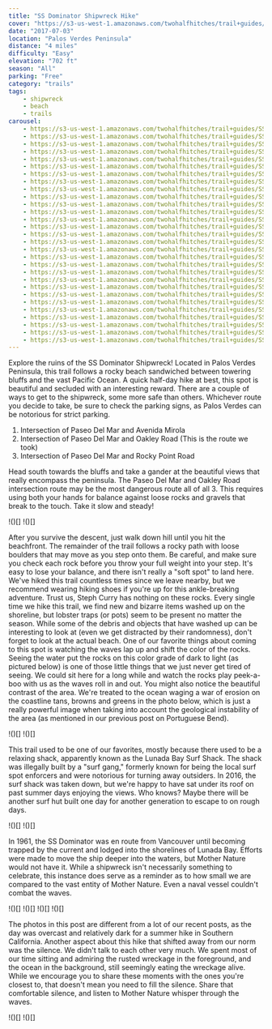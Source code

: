 ```yaml
---
title: "SS Dominator Shipwreck Hike"
cover: "https://s3-us-west-1.amazonaws.com/twohalfhitches/trail+guides/Echo+Mountain/_J8A1667.jpg"
date: "2017-07-03"
location: "Palos Verdes Peninsula"
distance: "4 miles"
difficulty: "Easy"
elevation: "702 ft"
season: "All"
parking: "Free"
category: "trails"
tags:
    - shipwreck
    - beach
    - trails
carousel:
    - https://s3-us-west-1.amazonaws.com/twohalfhitches/trail+guides/SS+Dominator+Shipwreck+Hike/_MG_2662.jpg
    - https://s3-us-west-1.amazonaws.com/twohalfhitches/trail+guides/SS+Dominator+Shipwreck+Hike/_MG_2664.jpg
    - https://s3-us-west-1.amazonaws.com/twohalfhitches/trail+guides/SS+Dominator+Shipwreck+Hike/_MG_2667.jpg
    - https://s3-us-west-1.amazonaws.com/twohalfhitches/trail+guides/SS+Dominator+Shipwreck+Hike/_MG_2679.jpg
    - https://s3-us-west-1.amazonaws.com/twohalfhitches/trail+guides/SS+Dominator+Shipwreck+Hike/_MG_2683.jpg
    - https://s3-us-west-1.amazonaws.com/twohalfhitches/trail+guides/SS+Dominator+Shipwreck+Hike/_MG_2716.jpg
    - https://s3-us-west-1.amazonaws.com/twohalfhitches/trail+guides/SS+Dominator+Shipwreck+Hike/_MG_2722.jpg
    - https://s3-us-west-1.amazonaws.com/twohalfhitches/trail+guides/SS+Dominator+Shipwreck+Hike/_MG_2727.jpg
    - https://s3-us-west-1.amazonaws.com/twohalfhitches/trail+guides/SS+Dominator+Shipwreck+Hike/_MG_2734.jpg
    - https://s3-us-west-1.amazonaws.com/twohalfhitches/trail+guides/SS+Dominator+Shipwreck+Hike/_MG_2741.jpg
    - https://s3-us-west-1.amazonaws.com/twohalfhitches/trail+guides/SS+Dominator+Shipwreck+Hike/_MG_2758.jpg
    - https://s3-us-west-1.amazonaws.com/twohalfhitches/trail+guides/SS+Dominator+Shipwreck+Hike/_MG_2771.jpg
    - https://s3-us-west-1.amazonaws.com/twohalfhitches/trail+guides/SS+Dominator+Shipwreck+Hike/_MG_2775.jpg
    - https://s3-us-west-1.amazonaws.com/twohalfhitches/trail+guides/SS+Dominator+Shipwreck+Hike/_MG_2778.jpg
    - https://s3-us-west-1.amazonaws.com/twohalfhitches/trail+guides/SS+Dominator+Shipwreck+Hike/_MG_2784.jpg
    - https://s3-us-west-1.amazonaws.com/twohalfhitches/trail+guides/SS+Dominator+Shipwreck+Hike/_MG_2788.jpg
    - https://s3-us-west-1.amazonaws.com/twohalfhitches/trail+guides/SS+Dominator+Shipwreck+Hike/_MG_2799.jpg
    - https://s3-us-west-1.amazonaws.com/twohalfhitches/trail+guides/SS+Dominator+Shipwreck+Hike/_MG_2808.jpg
    - https://s3-us-west-1.amazonaws.com/twohalfhitches/trail+guides/SS+Dominator+Shipwreck+Hike/_MG_2816.jpg
    - https://s3-us-west-1.amazonaws.com/twohalfhitches/trail+guides/SS+Dominator+Shipwreck+Hike/_MG_2819.jpg
    - https://s3-us-west-1.amazonaws.com/twohalfhitches/trail+guides/SS+Dominator+Shipwreck+Hike/_MG_2834.jpg
    - https://s3-us-west-1.amazonaws.com/twohalfhitches/trail+guides/SS+Dominator+Shipwreck+Hike/_MG_2837.jpg
    - https://s3-us-west-1.amazonaws.com/twohalfhitches/trail+guides/SS+Dominator+Shipwreck+Hike/_MG_2871.jpg
    - https://s3-us-west-1.amazonaws.com/twohalfhitches/trail+guides/SS+Dominator+Shipwreck+Hike/_MG_2877.jpg
    - https://s3-us-west-1.amazonaws.com/twohalfhitches/trail+guides/SS+Dominator+Shipwreck+Hike/_MG_2894.jpg
    - https://s3-us-west-1.amazonaws.com/twohalfhitches/trail+guides/SS+Dominator+Shipwreck+Hike/_MG_2895.jpg
    - https://s3-us-west-1.amazonaws.com/twohalfhitches/trail+guides/SS+Dominator+Shipwreck+Hike/_MG_2904.jpg
    - https://s3-us-west-1.amazonaws.com/twohalfhitches/trail+guides/SS+Dominator+Shipwreck+Hike/_MG_2929.jpg
    - https://s3-us-west-1.amazonaws.com/twohalfhitches/trail+guides/SS+Dominator+Shipwreck+Hike/_MG_2930.jpg
---
```


Explore the ruins of the SS Dominator Shipwreck! Located in Palos Verdes Peninsula, this trail follows a rocky beach sandwiched between towering bluffs and the vast Pacific Ocean. A quick half-day hike at best, this spot is beautiful and secluded with an interesting reward. There are a couple of ways to get to the shipwreck, some more safe than others. Whichever route you decide to take, be sure to check the parking signs, as Palos Verdes can be notorious for strict parking.

1.  Intersection of Paseo Del Mar and Avenida Mirola
2.  Intersection of Paseo Del Mar and Oakley Road (This is the route we took)
3.  Intersection of Paseo Del Mar and Rocky Point Road

Head south towards the bluffs and take a gander at the beautiful views that really encompass the peninsula. The Paseo Del Mar and Oakley Road intersection route may be the most dangerous route all of all 3. This requires using both your hands for balance against loose rocks and gravels that break to the touch. Take it slow and steady!

!()[]
!()[]

After you survive the descent, just walk down hill until you hit the beachfront. The remainder of the trail follows a rocky path with loose boulders that may move as you step onto them. Be careful, and make sure you check each rock before you throw your full weight into your step. It's easy to lose your balance, and there isn't really a "soft spot" to land here. We've hiked this trail countless times since we leave nearby, but we recommend wearing hiking shoes if you're up for this ankle-breaking adventure. Trust us, Steph Curry has nothing on these rocks. Every single time we hike this trail, we find new and bizarre items washed up on the shoreline, but lobster traps (or pots) seem to be present no matter the season. While some of the debris and objects that have washed up can be interesting to look at (even we get distracted by their randomness), don't forget to look at the actual beach. One of our favorite things about coming to this spot is watching the waves lap up and shift the color of the rocks. Seeing the water put the rocks on this color grade of dark to light (as pictured below) is one of those little things that we just never get tired of seeing. We could sit here for a long while and watch the rocks play peek-a-boo with us as the waves roll in and out. You might also notice the beautiful contrast of the area. We're treated to the ocean waging a war of erosion on the coastline tans, browns and greens in the photo below, which is just a really powerful image when taking into account the geological instability of the area (as mentioned in our previous post on Portuguese Bend).

!()[]
!()[]

This trail used to be one of our favorites, mostly because there used to be a relaxing shack, apparently known as the Lunada Bay Surf Shack. The shack was illegally built by a "surf gang," formerly known for being the local surf spot enforcers and were notorious for turning away outsiders. In 2016, the surf shack was taken down, but we're happy to have sat under its roof on past summer days enjoying the views. Who knows? Maybe there will be another surf hut built one day for another generation to escape to on rough days.

!()[]
!()[]

In 1961, the SS Dominator was en route from Vancouver until becoming trapped by the current and lodged into the shorelines of Lunada Bay. Efforts were made to move the ship deeper into the waters, but Mother Nature would not have it. While a shipwreck isn't necessarily something to celebrate, this instance does serve as a reminder as to how small we are compared to the vast entity of Mother Nature. Even a naval vessel couldn't combat the waves.

!()[]
!()[]
!()[]
!()[]

The photos in this post are different from a lot of our recent posts, as the day was overcast and relatively dark for a summer hike in Southern California. Another aspect about this hike that shifted away from our norm was the silence. We didn't talk to each other very much. We spent most of our time sitting and admiring the rusted wreckage in the foreground, and the ocean in the background, still seemingly eating the wreckage alive. While we encourage you to share these moments with the ones you're closest to, that doesn't mean you need to fill the silence. Share that comfortable silence, and listen to Mother Nature whisper through the waves.

!()[]
!()[]
